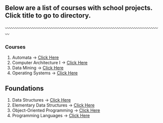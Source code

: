 ## Below are a list of courses with school projects. Click title to go to directory.

:wavy_dash::wavy_dash::wavy_dash::wavy_dash::wavy_dash::wavy_dash::wavy_dash::wavy_dash::wavy_dash::wavy_dash::wavy_dash::wavy_dash::wavy_dash::wavy_dash::wavy_dash::wavy_dash::wavy_dash::wavy_dash::wavy_dash::wavy_dash::wavy_dash::wavy_dash::wavy_dash::wavy_dash::wavy_dash::wavy_dash::wavy_dash::wavy_dash::wavy_dash::wavy_dash::wavy_dash::wavy_dash::wavy_dash::wavy_dash::wavy_dash::wavy_dash::wavy_dash:


### Courses
 
1. Automata -> [Click Here](https://github.com/Imanisima/School-Projects/tree/master/Automata)
2. Computer Architecture I -> [Click Here](https://github.com/Imanisima/School-Projects/tree/master/ComputerArch)
3. Data Mining -> [Click Here](https://github.com/Imanisima/School-Projects/tree/master/Data%20Mining)
4. Operating Systems -> [Click Here](https://github.com/Imanisima/School-Projects/tree/master/Operating-Systems)

## Foundations

1. Data Structures -> [Click Here](https://github.com/Imanisima/School-Projects/tree/master/DataStructures)
2. Elementary Data Structures -> [Click Here](https://github.com/Imanisima/School-Projects/tree/master/ElemDataStructures)
3. Object-Oriented Programming -> [Click Here](https://github.com/Imanisima/School-Projects/tree/master/ObjectOrientedProgramming)
4. Programming Languages -> [Click Here](https://github.com/Imanisima/School-Projects/tree/master/PL)
